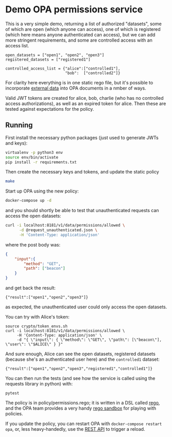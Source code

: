 # Demo OPA permissions service

This is a very simple demo, returning a list of authorized "datasets",
some of which are open (which anyone can access), one of which is registered
(which here means anyone authenticated can access), but we can add more stringent
requirements, and some are controlled access with an access list.

```
open_datasets = ["open1", "open2", "open3"]
registered_datasets = ["registered1"]

controlled_access_list = {"alice":["controlled1"],
                          "bob":  ["controlled2"]}

```

For clarity here everything is in one static rego file, but it's possible to
incorporate [external data](https://www.openpolicyagent.org/docs/latest/external-data/)
into OPA documents in a nmber of ways.

Valid JWT tokens are created for alice, bob, charlie (who has no controlled access
authorizations), as well as an expired token for alice.  Then these are tested
against expectations for the policy.

## Running

First install the necessary python packages (just used to generate JWTs and
keys):

```bash
virtualenv -p python3 env
source env/bin/activate
pip install -r requirements.txt
```

Then create the necessary keys and tokens, and update
the static policy

```bash
make
```

Start up OPA using the new policy:

```bash
docker-compose up -d
```

and you should shortly be able to test that unauthenticated requests can access
the open datasets:

```bash
curl -i localhost:8181/v1/data/permissions/allowed \
      -d @request_unauthenticated.json \
      -H 'Content-Type: application/json'
```

where the post body was:

```json
{
    "input":{
        "method": "GET",
        "path": ["beacon"]
    }
}
```

and get back the result:

```
{"result":["open1","open2","open3"]}
```

as expected, the unauthenticated user could only access the open datasets.

You can try with Alice's token:

```
source crypto/token_envs.sh
curl -i localhost:8181/v1/data/permissions/allowed \
     -H 'Content-Type: application/json' \
     -d "{ \"input\": { \"method\": \"GET\", \"path\": [\"beacon\"], \"user\": \"$ALICE\" } }"
```

And sure enough, Alice can see the open datasets, registered datasets 
(because she's an authenticated user here) and the `controlled1` dataset:
```
{"result":["open1","open2","open3","registered1","controlled1"]}
```

You can then run the tests (and see how the service is called using the 
requests library in python) with:
```
pytest
```

The policy is in policy/permissions.rego; it is written in a DSL called
[rego](https://www.openpolicyagent.org/docs/latest/policy-language/), and
the OPA team provides a very handy [rego sandbox](https://play.openpolicyagent.org)
for playing with policies.

If you update the policy, you can restart OPA with `docker-compose restart opa`, 
or, less heavy-handedly, use the [REST API](https://www.openpolicyagent.org/docs/latest/rest-api/)
to trigger a reload.
